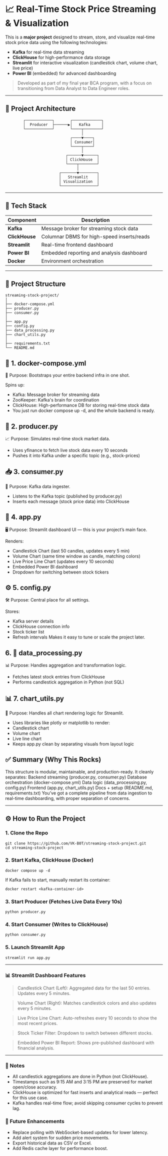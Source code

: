 # 📈 Real-Time Stock Price Streaming & Visualization

This is a **major project** designed to stream, store, and visualize real-time stock price data using the following technologies:

- **Kafka** for real-time data streaming
- **ClickHouse** for high-performance data storage
- **Streamlit** for interactive visualization (candlestick chart, volume chart, live price)
- **Power BI** (embedded) for advanced dashboarding

> Developed as part of my final year BCA program, with a focus on transitioning from Data Analyst to Data Engineer roles.

---

## 🚀 Project Architecture

            ┌────────────┐       ┌─────────────┐
            │  Producer  ├──────▶│   Kafka     │
            └────────────┘       └────┬────────┘
                                      │
                                 ┌────▼────┐
                                 │ Consumer│
                                 └────┬────┘
                                      │
                               ┌──────▼──────┐
                               │ ClickHouse  │
                               └────┬────────┘
                                    │
                            ┌───────▼────────┐
                            │   Streamlit    │
                            │ Visualization  │
                            └────────────────┘
---

## 🧱 Tech Stack

| Component     | Description                               |
|---------------|-------------------------------------------|
| **Kafka**     | Message broker for streaming stock data   |
| **ClickHouse**| Columnar DBMS for high-speed inserts/reads|
| **Streamlit** | Real-time frontend dashboard              |
| **Power BI**  | Embedded reporting and analysis dashboard |
| **Docker**    | Environment orchestration                 |

---

## 📂 Project Structure
```
streaming-stock-project/
│
├── docker-compose.yml
├── producer.py
├── consumer.py
│
├── app.py
├── config.py
├── data_processing.py
├── chart_utils.py
│
├── requirements.txt
└── README.md
```

## 🔄 1. docker-compose.yml
🔧 Purpose: Bootstraps your entire backend infra in one shot.

Spins up:
- Kafka: Message broker for streaming data
- ZooKeeper: Kafka's brain for coordination
- ClickHouse: High-performance DB for storing real-time stock data
- You just run docker compose up -d, and the whole backend is ready.

## 📡 2. producer.py
📈 Purpose: Simulates real-time stock market data.
- Uses yfinance to fetch live stock data every 10 seconds
- Pushes it into Kafka under a specific topic (e.g., stock-prices)

## 📥 3. consumer.py
🧩 Purpose: Kafka data ingester.
- Listens to the Kafka topic (published by producer.py)
- Inserts each message (stock price data) into ClickHouse

## 🎯 4. app.py
🖥️ Purpose: Streamlit dashboard UI — this is your project’s main face.

Renders:
- Candlestick Chart (last 50 candles, updates every 5 min)
- Volume Chart (same time window as candle, matching colors)
- Live Price Line Chart (updates every 10 seconds)
- Embedded Power BI dashboard
- Dropdown for switching between stock tickers

## ⚙️ 5. config.py
🛠️ Purpose: Central place for all settings.

Stores:
- Kafka server details
- ClickHouse connection info
- Stock ticker list
- Refresh intervals
Makes it easy to tune or scale the project later.

## 6. 🧮 data_processing.py
📊 Purpose: Handles aggregation and transformation logic.
- Fetches latest stock entries from ClickHouse
- Performs candlestick aggregation in Python (not SQL)

## 📊 7. chart_utils.py
🎨 Purpose: Handles all chart rendering logic for Streamlit.
- Uses libraries like plotly or matplotlib to render:
- Candlestick chart
- Volume chart
- Live line chart
- Keeps app.py clean by separating visuals from layout logic

## ✅ Summary (Why This Rocks)
This structure is modular, maintainable, and production-ready. It cleanly separates:
Backend streaming (producer.py, consumer.py)
Database orchestration (docker-compose.yml)
Data logic (data_processing.py, config.py)
Frontend (app.py, chart_utils.py)
Docs + setup (README.md, requirements.txt)
You've got a complete pipeline from data ingestion to real-time dashboarding, with proper separation of concerns.

---

## ⚙️ How to Run the Project

### 1. Clone the Repo
```
git clone https://github.com/VK-B0T/streaming-stock-project.git
cd streaming-stock-project

```

### 2. Start Kafka, ClickHouse (Docker)
```
docker compose up -d

```
If Kafka fails to start, manually restart its container:
``` 
docker restart <kafka-container-id>

```

### 3. Start Producer (Fetches Live Data Every 10s)
```
python producer.py

```

### 4. Start Consumer (Writes to ClickHouse)
```
python consumer.py

```

### 5. Launch Streamlit App
```
streamlit run app.py

```
---

### 📊 Streamlit Dashboard Features
> Candlestick Chart (Left):
Aggregated data for the last 50 entries. Updates every 5 minutes.

> Volume Chart (Right):
Matches candlestick colors and also updates every 5 minutes.

> Live Price Line Chart:
Auto-refreshes every 10 seconds to show the most recent prices.

> Stock Ticker Filter:
Dropdown to switch between different stocks.

> Embedded Power BI Report:
Shows pre-published dashboard with financial analysis.

---

### 🧠 Notes
- All candlestick aggregations are done in Python (not ClickHouse).
- Timestamps such as 9:15 AM and 3:15 PM are preserved for market open/close accuracy.
- ClickHouse is optimized for fast inserts and analytical reads — perfect for this use case.
- Kafka handles real-time flow; avoid skipping consumer cycles to prevent lag.

### 🔮 Future Enhancements
- Replace polling with WebSocket-based updates for lower latency.
- Add alert system for sudden price movements.
- Export historical data as CSV or Excel.
- Add Redis cache layer for performance boost.
